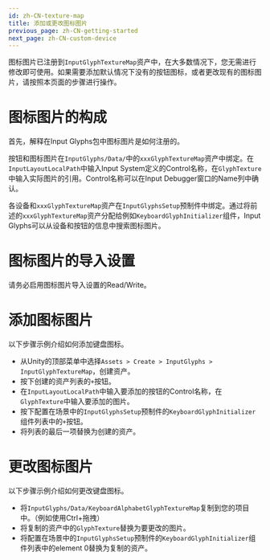 ```yaml
---
id: zh-CN-texture-map
title: 添加或更改图标图片
previous_page: zh-CN-getting-started
next_page: zh-CN-custom-device
---
```


图标图片已注册到`InputGlyphTextureMap`资产中，在大多数情况下，您无需进行修改即可使用。如果需要添加默认情况下没有的按钮图标，或者更改现有的图标图片，请按照本页面的步骤进行操作。

# 图标图片的构成
首先，解释在Input Glyphs包中图标图片是如何注册的。

按钮和图标图片在`InputGlyphs/Data/`中的`xxxGlyphTextureMap`资产中绑定。在`InputLayoutLocalPath`中输入Input System定义的Control名称，在`GlyphTexture`中输入实际图片的引用。Control名称可以在Input Debugger窗口的Name列中确认。

各设备和`xxxGlyphTextureMap`资产在`InputGlyphsSetup`预制件中绑定。通过将前述的`xxxGlyphTextureMap`资产分配给例如`KeyboardGlyphInitializer`组件，Input Glyphs可以从设备和按钮的信息中搜索图标图片。

# 图标图片的导入设置
请务必启用图标图片导入设置的Read/Write。

# 添加图标图片
以下步骤示例介绍如何添加键盘图标。
- 从Unity的顶部菜单中选择`Assets > Create > InputGlyphs > InputGlyphTextureMap`，创建资产。
- 按下创建的资产列表的`+`按钮。
- 在`InputLayoutLocalPath`中输入要添加的按钮的Control名称，在`GlyphTexture`中输入要添加的图片。
- 按下配置在场景中的`InputGlyphsSetup`预制件的`KeyboardGlyphInitializer`组件列表中的`+`按钮。
- 将列表的最后一项替换为创建的资产。

# 更改图标图片
以下步骤示例介绍如何更改键盘图标。
- 将`InputGlyphs/Data/KeyboardAlphabetGlyphTextureMap`复制到您的项目中。（例如使用Ctrl+拖拽）
- 将复制的资产中的`GlyphTexture`替换为要更改的图片。
- 将配置在场景中的`InputGlyphsSetup`预制件的`KeyboardGlyphInitializer`组件列表中的element 0替换为复制的资产。
